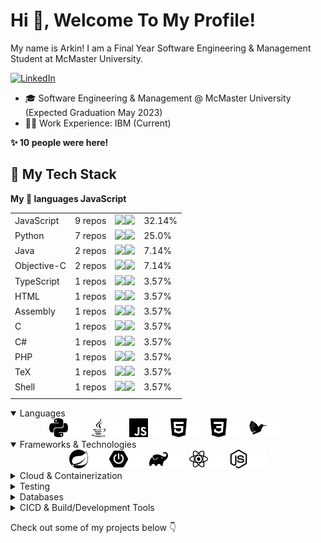 # Hi 👋, Welcome To My Profile!

My name is Arkin! I am a Final Year Software Engineering & Management Student at McMaster University.

[![LinkedIn](https://img.shields.io/badge/LinkedIn-0077B5?style=for-the-badge&logo=linkedin&logoColor=white)](https://www.linkedin.com/in/arkinmodi/)

- 🎓 Software Engineering & Management @ McMaster University (Expected Graduation May 2023)
- 🧑‍💻 Work Experience: IBM (Current)

<!-- github.com/th3c0d3br34ker/github-readme-info -->
<!--START_SECTION_PROFILE_VIEWS:readme-info-->
**✨ 10 people were here!**


<!--END_SECTION_PROFILE_VIEWS:readme-info-->

## 🚀 My Tech Stack

<!-- github.com/th3c0d3br34ker/github-readme-info -->
<!--START_SECTION_LANGUAGE:readme-info-->
**My 💖 languages JavaScript** 

| | | | |
| --- | --- | --- | --- |
|JavaScript               |9 repos|             ![](https://via.placeholder.com/128x22/000000/000000?text=+)![](https://via.placeholder.com/272x22/b8b8b8/b8b8b8?=text=+)|32.14%|
|Python                   |7 repos|             ![](https://via.placeholder.com/100x22/000000/000000?text=+)![](https://via.placeholder.com/300x22/b8b8b8/b8b8b8?=text=+)|25.0%|
|Java                     |2 repos|             ![](https://via.placeholder.com/28x22/000000/000000?text=+)![](https://via.placeholder.com/372x22/b8b8b8/b8b8b8?=text=+)|7.14%|
|Objective-C              |2 repos|             ![](https://via.placeholder.com/28x22/000000/000000?text=+)![](https://via.placeholder.com/372x22/b8b8b8/b8b8b8?=text=+)|7.14%|
|TypeScript               |1 repos|             ![](https://via.placeholder.com/16x22/000000/000000?text=+)![](https://via.placeholder.com/384x22/b8b8b8/b8b8b8?=text=+)|3.57%|
|HTML                     |1 repos|             ![](https://via.placeholder.com/16x22/000000/000000?text=+)![](https://via.placeholder.com/384x22/b8b8b8/b8b8b8?=text=+)|3.57%|
|Assembly                 |1 repos|             ![](https://via.placeholder.com/16x22/000000/000000?text=+)![](https://via.placeholder.com/384x22/b8b8b8/b8b8b8?=text=+)|3.57%|
|C                        |1 repos|             ![](https://via.placeholder.com/16x22/000000/000000?text=+)![](https://via.placeholder.com/384x22/b8b8b8/b8b8b8?=text=+)|3.57%|
|C#                       |1 repos|             ![](https://via.placeholder.com/16x22/000000/000000?text=+)![](https://via.placeholder.com/384x22/b8b8b8/b8b8b8?=text=+)|3.57%|
|PHP                      |1 repos|             ![](https://via.placeholder.com/16x22/000000/000000?text=+)![](https://via.placeholder.com/384x22/b8b8b8/b8b8b8?=text=+)|3.57%|
|TeX                      |1 repos|             ![](https://via.placeholder.com/16x22/000000/000000?text=+)![](https://via.placeholder.com/384x22/b8b8b8/b8b8b8?=text=+)|3.57%|
|Shell                    |1 repos|             ![](https://via.placeholder.com/16x22/000000/000000?text=+)![](https://via.placeholder.com/384x22/b8b8b8/b8b8b8?=text=+)|3.57%|
| | | | |

<!--END_SECTION_LANGUAGE:readme-info-->

<details open=true>
  <summary>Languages</summary>

  <div align="center">
      <img src="https://raw.githubusercontent.com/arkinmodi/arkinmodi/main/icons/python.svg#gh-light-mode-only" alt="Python 3" width=30 /><img src="https://raw.githubusercontent.com/arkinmodi/arkinmodi/main/icons/python-white.svg#gh-dark-mode-only" alt="Python 3" width=30 />
      <img src="https://raw.githubusercontent.com/arkinmodi/arkinmodi/main/icons/java.svg#gh-light-mode-only" alt="Java" width=30 /><img src="https://raw.githubusercontent.com/arkinmodi/arkinmodi/main/icons/java-white.svg#gh-dark-mode-only" alt="Java" width=30 />
      <img src="https://raw.githubusercontent.com/arkinmodi/arkinmodi/main/icons/javascript.svg#gh-light-mode-only" alt="JavaScript" width=30 /><img src="https://raw.githubusercontent.com/arkinmodi/arkinmodi/main/icons/javascript-white.svg#gh-dark-mode-only" alt="JavaScript" width=30 />
      <img src="https://raw.githubusercontent.com/arkinmodi/arkinmodi/main/icons/html.svg#gh-light-mode-only" alt="HTML 5" width=30 /><img src="https://raw.githubusercontent.com/arkinmodi/arkinmodi/main/icons/html-white.svg#gh-dark-mode-only" alt="HTML 5" width=30 />
      <img src="https://raw.githubusercontent.com/arkinmodi/arkinmodi/main/icons/css.svg#gh-light-mode-only" alt="CSS" width=30 /><img src="https://raw.githubusercontent.com/arkinmodi/arkinmodi/main/icons/css-white.svg#gh-dark-mode-only" alt="CSS" width=30 />
      <img src="https://raw.githubusercontent.com/arkinmodi/arkinmodi/main/icons/latex.svg#gh-light-mode-only" alt="LaTeX" width=30 /><img src="https://raw.githubusercontent.com/arkinmodi/arkinmodi/main/icons/latex-white.svg#gh-dark-mode-only" alt="LaTeX" width=30 />
  </div>
</details>

<details open=true>
  <summary>Frameworks & Technologies</summary>

  <div align="center">
      <img src="https://raw.githubusercontent.com/arkinmodi/arkinmodi/main/icons/spring.svg#gh-light-mode-only" alt="Spring" width=30 /><img src="https://raw.githubusercontent.com/arkinmodi/arkinmodi/main/icons/spring-white.svg#gh-dark-mode-only" alt="Spring" width=30 />
      <img src="https://raw.githubusercontent.com/arkinmodi/arkinmodi/main/icons/spring-boot.svg#gh-light-mode-only" alt="Spring" width=30 /><img src="https://raw.githubusercontent.com/arkinmodi/arkinmodi/main/icons/spring-boot-white.svg#gh-dark-mode-only" alt="Spring" width=30 />
      <img src="https://raw.githubusercontent.com/arkinmodi/arkinmodi/main/icons/gradle.svg#gh-light-mode-only" alt="Gradle" width=30 /><img src="https://raw.githubusercontent.com/arkinmodi/arkinmodi/main/icons/gradle-white.svg#gh-dark-mode-only" alt="Gradle" width=30 />
      <img src="https://raw.githubusercontent.com/arkinmodi/arkinmodi/main/icons/react.svg#gh-light-mode-only" alt="React" width=30 /><img src="https://raw.githubusercontent.com/arkinmodi/arkinmodi/main/icons/react-white.svg#gh-dark-mode-only" alt="React" width=30 />
      <img src="https://raw.githubusercontent.com/arkinmodi/arkinmodi/main/icons/nodejs.svg#gh-light-mode-only" alt="Node.js" width=30 /><img src="https://raw.githubusercontent.com/arkinmodi/arkinmodi/main/icons/nodejs-white.svg#gh-dark-mode-only" alt="Node.js" width=30 />
  </div>
</details>

<details>
  <summary>Cloud & Containerization</summary>

  <div align="center">
      <img src="https://raw.githubusercontent.com/arkinmodi/arkinmodi/main/icons/docker.svg#gh-light-mode-only" alt="Docker" width=30 /><img src="https://raw.githubusercontent.com/arkinmodi/arkinmodi/main/icons/docker-white.svg#gh-dark-mode-only" alt="Docker" width=30 />
      <img src="https://raw.githubusercontent.com/arkinmodi/arkinmodi/main/icons/kubernetes.svg#gh-light-mode-only" alt="Kubernetes" width=30 /><img src="https://raw.githubusercontent.com/arkinmodi/arkinmodi/main/icons/kubernetes-white.svg#gh-dark-mode-only" alt="Kubernetes" width=30 />
  </div>
</details>

<details>
  <summary>Testing</summary>

  <div align="center">
      <img src="https://raw.githubusercontent.com/arkinmodi/arkinmodi/main/icons/junit5.svg#gh-light-mode-only" alt="JUint 5" width=30 /><img src="https://raw.githubusercontent.com/arkinmodi/arkinmodi/main/icons/junit5-white.svg#gh-dark-mode-only" alt="JUint 5" width=30 />
      <img src="https://raw.githubusercontent.com/arkinmodi/arkinmodi/main/icons/pytest.svg#gh-light-mode-only" alt="pytest" width=30 /><img src="https://raw.githubusercontent.com/arkinmodi/arkinmodi/main/icons/pytest-white.svg#gh-dark-mode-only" alt="pytest" width=30 />
      <img src="https://raw.githubusercontent.com/arkinmodi/arkinmodi/main/icons/karate.svg" alt="Karate" width=30 />
  </div>
</details>

<details>
  <summary>Databases</summary>

  <div align="center">
      <img src="https://raw.githubusercontent.com/arkinmodi/arkinmodi/main/icons/apache-cassandra.svg#gh-light-mode-only" alt="Apache Cassandra" width=30 /><img src="https://raw.githubusercontent.com/arkinmodi/arkinmodi/main/icons/apache-cassandra-white.svg#gh-dark-mode-only" alt="Apache Cassandra" width=30 />
  </div>
</details>

<details>
  <summary>CICD & Build/Development Tools</summary>

  <div align="center">
      <img src="https://raw.githubusercontent.com/arkinmodi/arkinmodi/main/icons/git.svg#gh-light-mode-only" alt="Git" width=30 /><img src="https://raw.githubusercontent.com/arkinmodi/arkinmodi/main/icons/git-white.svg#gh-dark-mode-only" alt="Git" width=30 />
      <img src="https://raw.githubusercontent.com/arkinmodi/arkinmodi/main/icons/github.svg#gh-light-mode-only" alt="GitHub" width=30 /><img src="https://raw.githubusercontent.com/arkinmodi/arkinmodi/main/icons/github-white.svg#gh-dark-mode-only" alt="GitHub" width=30 />
      <img src="https://raw.githubusercontent.com/arkinmodi/arkinmodi/main/icons/github-pages.svg#gh-light-mode-only" alt="GitHub Pages" width=30 /><img src="https://raw.githubusercontent.com/arkinmodi/arkinmodi/main/icons/github-pages-white.svg#gh-dark-mode-only" alt="GitHub Pages" width=30 />
      <img src="https://raw.githubusercontent.com/arkinmodi/arkinmodi/main/icons/github-actions.svg#gh-light-mode-only" alt="GitHub Actions" width=30 /><img src="https://raw.githubusercontent.com/arkinmodi/arkinmodi/main/icons/github-actions-white.svg#gh-dark-mode-only" alt="GitHub Actions" width=30 />
      <img src="https://raw.githubusercontent.com/arkinmodi/arkinmodi/main/icons/jenkins.svg#gh-light-mode-only" alt="Jenkins" width=30 /><img src="https://raw.githubusercontent.com/arkinmodi/arkinmodi/main/icons/jenkins-white.svg#gh-dark-mode-only" alt="Jenkins" width=30 />
  </div>
</details>

Check out some of my projects below 👇
